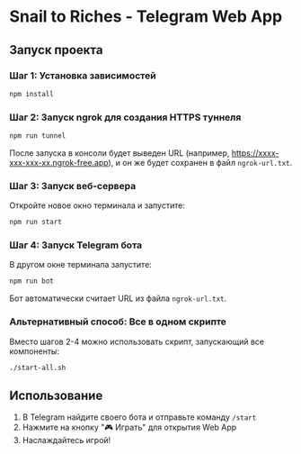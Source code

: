 # Snail to Riches - Telegram Web App

## Запуск проекта

### Шаг 1: Установка зависимостей

```bash
npm install
```

### Шаг 2: Запуск ngrok для создания HTTPS туннеля

```bash
npm run tunnel
```

После запуска в консоли будет выведен URL (например, https://xxxx-xxx-xxx-xx.ngrok-free.app), и он же будет сохранен в файл `ngrok-url.txt`.

### Шаг 3: Запуск веб-сервера

Откройте новое окно терминала и запустите:

```bash
npm run start
```

### Шаг 4: Запуск Telegram бота

В другом окне терминала запустите:

```bash
npm run bot
```

Бот автоматически считает URL из файла `ngrok-url.txt`.

### Альтернативный способ: Все в одном скрипте

Вместо шагов 2-4 можно использовать скрипт, запускающий все компоненты:

```bash
./start-all.sh
```

## Использование

1. В Telegram найдите своего бота и отправьте команду `/start`
2. Нажмите на кнопку "🎮 Играть" для открытия Web App
3. Наслаждайтесь игрой! 